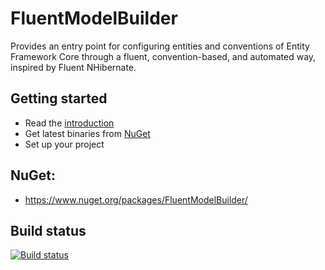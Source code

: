 # FluentModelBuilder

Provides an entry point for configuring entities and conventions of Entity Framework Core through a fluent, convention-based, and automated way, inspired by Fluent NHibernate.

## Getting started
* Read the [introduction](https://github.com/Grinderofl/FluentModelBuilder/wiki/Introduction)
* Get latest binaries from [NuGet](https://www.nuget.org/packages/FluentModelBuilder/)
* Set up your project



## NuGet:

* https://www.nuget.org/packages/FluentModelBuilder/

## Build status
[![Build status](https://ci.appveyor.com/api/projects/status/yccb8ad2msd26bad/branch/master?svg=true)](https://ci.appveyor.com/project/Grinderofl/fluentmodelbuilder/branch/master)

